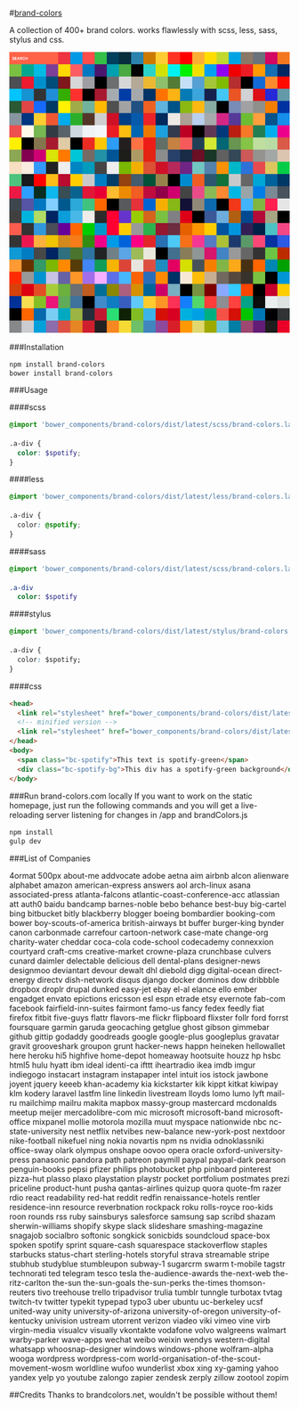 #[brand-colors](http://brand-colors.com/)

A collection of 400+ brand colors.
works flawlessly with scss, less, sass, stylus and css.

![](brand-colors.png)

###Installation

```
npm install brand-colors
bower install brand-colors
```

###Usage

####scss
```scss
@import 'bower_components/brand-colors/dist/latest/scss/brand-colors.latest.scss'

.a-div {
  color: $spotify;
}
```
####less
```css
@import 'bower_components/brand-colors/dist/latest/less/brand-colors.latest.less'

.a-div {
  color: @spotify;
}
```
####sass
```sass
@import 'bower_components/brand-colors/dist/latest/scss/brand-colors.latest.sass'

.a-div
  color: $spotify
```
####stylus
```css
@import 'bower_components/brand-colors/dist/latest/stylus/brand-colors.latest.styl'

.a-div {
  color: $spotify;
}
```
####css

```html
<head>
  <link rel="stylesheet" href="bower_components/brand-colors/dist/latest/css/brand-colors.latest.css">`
  <!-- minified version -->
  <link rel="stylesheet" href="bower_components/brand-colors/dist/latest/css/brand-colors.latest.min.css">`
</head>
<body>
  <span class="bc-spotify">This text is spotify-green</span>
  <div class="bc-spotify-bg">This div has a spotify-green background</div>
</body>
```

###Run brand-colors.com locally
If you want to work on the static homepage, just run the following commands
and you will get a live-reloading server listening for changes in /app
and brandColors.js
```bash
npm install
gulp dev
```

###List of Companies

4ormat
500px
about-me
addvocate
adobe
aetna
aim
airbnb
alcon
alienware
alphabet
amazon
american-express
answers
aol
arch-linux
asana
associated-press
atlanta-falcons
atlantic-coast-conference-acc
atlassian
att
auth0
baidu
bandcamp
barnes-noble
bebo
behance
best-buy
big-cartel
bing
bitbucket
bitly
blackberry
blogger
boeing
bombardier
booking-com
bower
boy-scouts-of-america
british-airways
bt
buffer
burger-king
bynder
canon
carbonmade
carrefour
cartoon-network
case-mate
change-org
charity-water
cheddar
coca-cola
code-school
codecademy
connexxion
courtyard
craft-cms
creative-market
crowne-plaza
crunchbase
culvers
cunard
daimler
delectable
delicious
dell
dental-plans
designer-news
designmoo
deviantart
devour
dewalt
dhl
diebold
digg
digital-ocean
direct-energy
directv
dish-network
disqus
django
docker
dominos
dow
dribbble
dropbox
droplr
drupal
dunked
easy-jet
ebay
el-al
elance
ello
ember
engadget
envato
epictions
ericsson
esl
espn
etrade
etsy
evernote
fab-com
facebook
fairfield-inn-suites
fairmont
famo-us
fancy
fedex
feedly
fiat
firefox
fitbit
five-guys
flattr
flavors-me
flickr
flipboard
flixster
follr
ford
forrst
foursquare
garmin
garuda
geocaching
getglue
ghost
gibson
gimmebar
github
gittip
godaddy
goodreads
google
google-plus
googleplus
gravatar
gravit
grooveshark
groupon
grunt
hacker-news
happn
heineken
hellowallet
here
heroku
hi5
highfive
home-depot
homeaway
hootsuite
houzz
hp
hsbc
html5
hulu
hyatt
ibm
ideal
identi-ca
ifttt
iheartradio
ikea
imdb
imgur
indiegogo
instacart
instagram
instapaper
intel
intuit
ios
istock
jawbone
joyent
jquery
keeeb
khan-academy
kia
kickstarter
kik
kippt
kitkat
kiwipay
klm
kodery
laravel
lastfm
line
linkedin
livestream
lloyds
lomo
lumo
lyft
mail-ru
mailchimp
mailru
makita
mapbox
massy-group
mastercard
mcdonalds
meetup
meijer
mercadolibre-com
mic
microsoft
microsoft-band
microsoft-office
mixpanel
mollie
motorola
mozilla
muut
myspace
nationwide
nbc
nc-state-university
nest
netflix
netvibes
new-balance
new-york-post
nextdoor
nike-football
nikefuel
ning
nokia
novartis
npm
ns
nvidia
odnoklassniki
office-sway
olark
olympus
onshape
oovoo
opera
oracle
oxford-university-press
panasonic
pandora
path
patreon
paymill
paypal
paypal-dark
pearson
penguin-books
pepsi
pfizer
philips
photobucket
php
pinboard
pinterest
pizza-hut
plasso
plaxo
playstation
playstr
pocket
portfolium
postmates
prezi
priceline
product-hunt
pusha
qantas-airlines
quizup
quora
quote-fm
razer
rdio
react
readability
red-hat
reddit
redfin
renaissance-hotels
rentler
residence-inn
resource
reverbnation
rockpack
roku
rolls-royce
roo-kids
roon
rounds
rss
ruby
sainsburys
salesforce
samsung
sap
scribd
shazam
sherwin-williams
shopify
skype
slack
slideshare
smashing-magazine
snagajob
socialbro
softonic
songkick
sonicbids
soundcloud
space-box
spoken
spotify
sprint
square-cash
squarespace
stackoverflow
staples
starbucks
status-chart
sterling-hotels
storyful
strava
streamable
stripe
stubhub
studyblue
stumbleupon
subway-1
sugarcrm
swarm
t-mobile
tagstr
technorati
ted
telegram
tesco
tesla
the-audience-awards
the-next-web
the-ritz-carlton
the-sun
the-sun-goals
the-sun-perks
the-times
thomson-reuters
tivo
treehouse
trello
tripadvisor
trulia
tumblr
tunngle
turbotax
tvtag
twitch-tv
twitter
typekit
typepad
typo3
uber
ubuntu
uc-berkeley
ucsf
united-way
unity
university-of-arizona
university-of-oregon
university-of-kentucky
univision
ustream
utorrent
verizon
viadeo
viki
vimeo
vine
virb
virgin-media
visualcv
visually
vkontakte
vodafone
volvo
walgreens
walmart
warby-parker
wave-apps
wechat
weibo
weixin
wendys
western-digital
whatsapp
whoosnap-designer
windows
windows-phone
wolfram-alpha
wooga
wordpress
wordpress-com
world-organisation-of-the-scout-movement-wosm
worldline
wufoo
wunderlist
xbox
xing
xy-gaming
yahoo
yandex
yelp
yo
youtube
zalongo
zapier
zendesk
zerply
zillow
zootool
zopim

##Credits
Thanks to brandcolors.net, wouldn't be possible without them!
